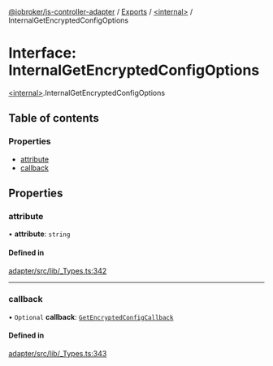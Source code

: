 [@iobroker/js-controller-adapter](../README.md) / [Exports](../modules.md) / [\<internal\>](../modules/internal_.md) / InternalGetEncryptedConfigOptions

# Interface: InternalGetEncryptedConfigOptions

[\<internal\>](../modules/internal_.md).InternalGetEncryptedConfigOptions

## Table of contents

### Properties

- [attribute](internal_.InternalGetEncryptedConfigOptions.md#attribute)
- [callback](internal_.InternalGetEncryptedConfigOptions.md#callback)

## Properties

### attribute

• **attribute**: `string`

#### Defined in

[adapter/src/lib/_Types.ts:342](https://github.com/ioBroker/ioBroker.js-controller/blob/eca350d20acdb4de5e0bbb91634a82f6a2da87f1/packages/adapter/src/lib/_Types.ts#L342)

___

### callback

• `Optional` **callback**: [`GetEncryptedConfigCallback`](../modules/internal_.md#getencryptedconfigcallback)

#### Defined in

[adapter/src/lib/_Types.ts:343](https://github.com/ioBroker/ioBroker.js-controller/blob/eca350d20acdb4de5e0bbb91634a82f6a2da87f1/packages/adapter/src/lib/_Types.ts#L343)
